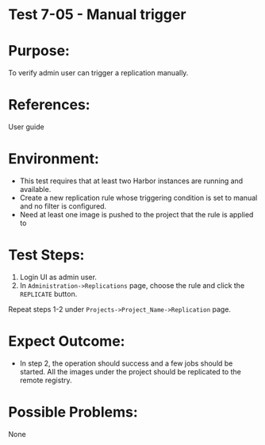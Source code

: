 Test 7-05 - Manual trigger
=======

# Purpose:

To verify admin user can trigger a replication manually.

# References:
User guide

# Environment:

* This test requires that at least two Harbor instances are running and available.
* Create a new replication rule whose triggering condition is set to manual and no filter is configured.
* Need at least one image is pushed to the project that the rule is applied to

# Test Steps:

1. Login UI as admin user.
2. In `Administration->Replications` page, choose the rule and click the `REPLICATE` button.

Repeat steps 1-2 under `Projects->Project_Name->Replication` page.

# Expect Outcome:

* In step 2, the operation should success and a few jobs should be started. All the images under the project should be replicated to the remote registry.

# Possible Problems:
None
